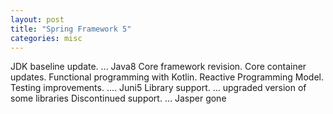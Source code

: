 ```yaml
---
layout: post
title: "Spring Framework 5"
categories: misc
---
```


JDK baseline update.  ... Java8
Core framework revision.
Core container updates.
Functional programming with Kotlin.
Reactive Programming Model.
Testing improvements. .... Juni5
Library support. ... upgraded version of some libraries
Discontinued support. ... Jasper gone
